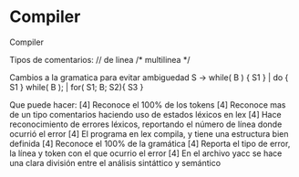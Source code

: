 # Compiler
Compiler

Tipos de comentarios:
	// de linea
	/* multilinea */

Cambios a la gramatica para evitar ambiguedad
S -> while( B ) { S1 } 
	| do { S1 } while( B ); 
	| for( S1; B; S2){ S3 }


Que puede hacer:
	[4] Reconoce el 100% de los tokens
	[4] Reconoce mas de un tipo comentarios haciendo uso de estados léxicos en lex
	[4] Hace reconocimiento de errores léxicos, reportando el número de línea donde ocurrió el error
	[4] El programa en lex compila, y tiene una estructura bien definida
	[4] Reconoce el 100% de la gramática
	[4] Reporta el tipo de error, la línea y token con el que ocurrio el error
	[4] En el archivo yacc se hace una clara división entre el análisis sintáttico y semántico